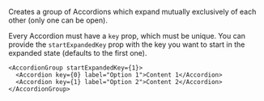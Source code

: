Creates a group of Accordions which expand mutually exclusively of each other (only one can be open).

Every Accordion must have a `key` prop, which must be unique. You can provide the `startExpandedKey` prop with the key you want to start in the expanded state (defaults to the first one).

```
<AccordionGroup startExpandedKey={1}>
  <Accordion key={0} label="Option 1">Content 1</Accordion>
  <Accordion key={1} label="Option 2">Content 2</Accordion>
</AccordionGroup>
```
